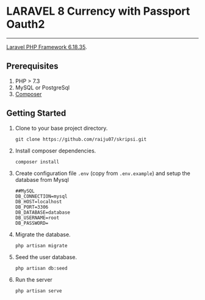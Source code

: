 # LARAVEL 8 Currency with Passport Oauth2

---

[Laravel PHP Framework 6.18.35](http://laravel.com).



## Prerequisites

1. PHP > 7.3
1. MySQL or PostgreSql
1. [Composer](http://getcomposer.org)


## Getting Started

1. Clone to your base project directory.
    
	```
	git clone https://github.com/raiju07/skripsi.git
	```
	
2. Install composer dependencies.

	```
	composer install
	```
	
3. Create configuration file `.env` (copy from `.env.example`) and setup the database from Mysql

	```
	##MySQL
	DB_CONNECTION=mysql
	DB_HOST=localhost
	DB_PORT=3306
	DB_DATABASE=database
	DB_USERNAME=root
	DB_PASSWORD=
	```
    
1. Migrate the database.

	```
	php artisan migrate
	```
1. Seed the user database.

	```
	php artisan db:seed
	```
1. Run the server

	```
	php artisan serve
	```
    
